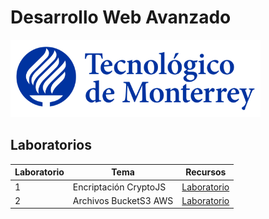 # Desarrollo Web Avanzado

![Tec de Monterrey](/images/logotecmty.png)

## Laboratorios
| Laboratorio | Tema        | Recursos |
| ----- | ----------- |---- |
|   1   | Encriptación CryptoJS |  [Laboratorio](/encriptacion.md) |
|   2   | Archivos BucketS3 AWS |  [Laboratorio](/archivos.md) |

